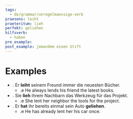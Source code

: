 ```yaml
---
tags:
  - de/grammar/unregelmaessige-verb
praesens: leiht
praeteritum: lieh
perfekt: geliehen
hilfsverb:
  - haben
pre_example: 
post_example: jemandem einen Stift
---
```


# Examples
- . Er **leiht** seinem Freund immer die neuesten Bücher.
	- .e He always lends his friend the latest books.
- . Sie **lieh** ihrem Nachbarn das Werkzeug für das Projekt.
	- .e She lent her neighbor the tools for the project.
- . Er **hat** ihr bereits einmal sein Auto **geliehen**.
	- .e He has already lent her his car once.
